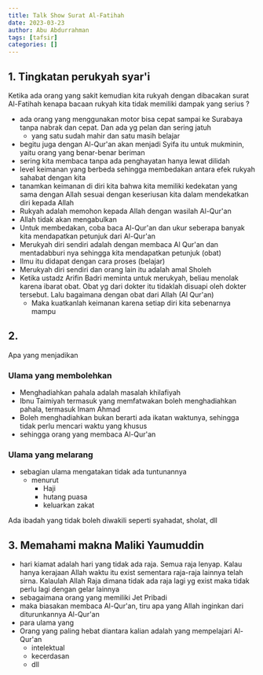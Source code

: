 ```yaml
---
title: Talk Show Surat Al-Fatihah 
date: 2023-03-23
author: Abu Abdurrahman
tags: [tafsir]
categories: []
---
```


## 1. Tingkatan perukyah syar'i

Ketika ada orang yang sakit kemudian kita rukyah dengan dibacakan surat Al-Fatihah kenapa bacaan rukyah kita tidak memiliki dampak yang serius ?

- ada orang yang menggunakan motor bisa cepat sampai ke Surabaya tanpa nabrak dan cepat. Dan ada yg pelan dan sering jatuh
  - yang satu sudah mahir dan satu masih belajar
- begitu juga dengan Al-Qur'an akan menjadi Syifa itu untuk mukminin, yaitu orang yang benar-benar beriman
- sering kita membaca tanpa ada penghayatan hanya lewat dilidah
- level keimanan yang berbeda sehingga membedakan antara efek rukyah sahabat dengan kita
- tanamkan keimanan di diri kita bahwa kita memiliki kedekatan yang sama dengan Allah sesuai dengan keseriusan kita dalam mendekatkan diri kepada Allah
- Rukyah adalah memohon kepada Allah dengan wasilah Al-Qur'an
- Allah tidak akan mengabulkan
- Untuk membedakan, coba baca Al-Qur'an dan ukur seberapa banyak kita mendapatkan petunjuk dari Al-Qur'an
- Merukyah diri sendiri adalah dengan membaca Al Qur'an dan mentadabburi nya sehingga kita mendapatkan petunjuk (obat)
- Ilmu itu didapat dengan cara proses (belajar)
- Merukyah diri sendiri dan orang lain itu adalah amal Sholeh
- Ketika ustadz Arifin Badri meminta untuk merukyah, beliau menolak karena ibarat obat. Obat yg dari dokter itu tidaklah disuapi oleh dokter tersebut. Lalu bagaimana dengan obat dari Allah (Al Qur'an)
  - Maka kuatkanlah keimanan karena setiap diri kita sebenarnya mampu

## 2. 

Apa yang menjadikan

### Ulama yang membolehkan

- Menghadiahkan pahala adalah masalah khilafiyah
- Ibnu Taimiyah termasuk yang memfatwakan boleh menghadiahkan pahala, termasuk Imam Ahmad
- Boleh menghadiahkan bukan berarti ada ikatan waktunya, sehingga tidak perlu mencari waktu yang khusus
- sehingga orang yang membaca Al-Qur'an 

### Ulama yang melarang

- sebagian ulama mengatakan tidak ada tuntunannya
  - menurut
    - Haji
    - hutang puasa
    - keluarkan zakat
 
 Ada ibadah yang tidak boleh diwakili seperti syahadat, sholat, dll
 
 ## 3. Memahami makna Maliki Yaumuddin
 
 - hari kiamat adalah hari yang tidak ada raja. Semua raja lenyap. Kalau hanya kerajaan Allah waktu itu exist sementara raja-raja lainnya telah sirna. Kalaulah Allah Raja dimana tidak ada raja lagi yg exist maka tidak perlu lagi dengan gelar lainnya
 - sebagaimana orang yang memiliki Jet Pribadi
 - maka biasakan membaca Al-Qur'an, tiru apa yang Allah inginkan dari diturunkannya Al-Qur'an
 - para ulama yang 
 - Orang yang paling hebat diantara kalian adalah yang mempelajari Al-Qur'an
   - intelektual
   - kecerdasan
   - dll